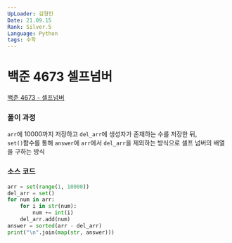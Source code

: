 ```yaml
---
UpLoader: 김형민
Date: 21.09.15
Rank: Silver.5  
Language: Python
tags: 수학
---
```


# 백준 4673 셀프넘버

[백준 4673 - 셀프넘버](https://www.acmicpc.net/problem/4673)  
  

### 풀이 과정  
  
`arr`에 10000까지 저장하고 `del_arr`에 생성자가 존재하는 수를 저장한 뒤,  
`set()`함수를 통해 `answer`에 `arr`에서 `del_arr`을 제외하는 방식으로 셀프 넘버의 배열을 구하는 방식  
  
### 소스 코드

```python
arr = set(range(1, 10000))
del_arr = set()
for num in arr:
    for i in str(num):
        num += int(i)
    del_arr.add(num)
answer = sorted(arr - del_arr)
print("\n".join(map(str, answer)))
```